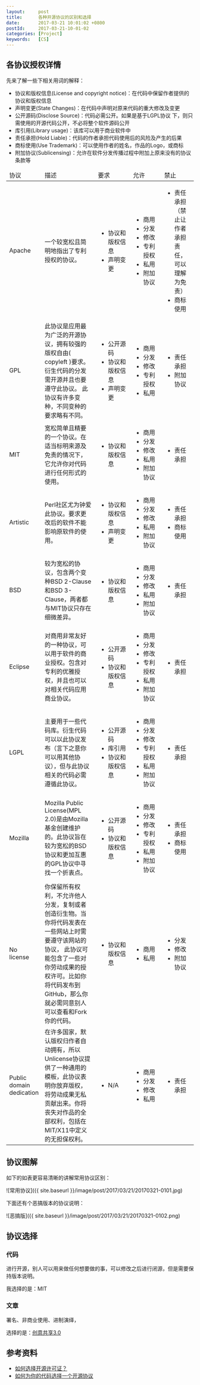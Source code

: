 ```yaml
---
layout:     post
title:      各种开源协议的区别和选择
date:       2017-03-21 10:01:02 +0800
postId:     2017-03-21-10-01-02
categories: [Project]
keywords:   [CS]
---
```


## 各协议授权详情

先来了解一些下相关用词的解释：

* 协议和版权信息(License and copyright notice)：在代码中保留作者提供的协议和版权信息
* 声明变更(State Changes)：在代码中声明对原来代码的重大修改及变更
* 公开源码(Disclose Source)：代码必需公开。如果是基于LGPL协议 下，则只需使用的开源代码公开，不必将整个软件源码公开
* 库引用(Library usage)：该库可以用于商业软件中
* 责任承担(Hold Liable)：代码的作者承担代码使用后的风险及产生的后果
* 商标使用(Use Trademark)：可以使用作者的姓名，作品的Logo，或商标
* 附加协议(Sublicensing)：允许在软件分发传播过程中附加上原来没有的协议条款等

<table>
    <thead>
    <tr>
        <td width="14%">协议</td>
        <td width="30%">描述</td>
        <td width="20%">要求</td>
        <td width="18%">允许</td>
        <td width="18%">禁止</td>
    </tr>
    </thead>
    <tbody>
    <tr>
        <td>
            Apache
        </td>
        <td>
            一个较宽松且简明地指出了专利授权的协议。
        </td>
        <td>
            <ul>
                <li>协议和版权信息</li>
                <li>声明变更</li>
            </ul>
        </td>
        <td>
            <ul>
                <li>商用</li>
                <li>分发</li>
                <li>修改</li>
                <li>专利授权</li>
                <li>私用</li>
                <li>附加协议</li>
            </ul>
        </td>
        <td>
            <ul>
                <li>责任承担（禁止让作者承担责任，可以理解为免责）</li>
                <li>商标使用</li>
            </ul>
        </td>
    </tr>
    <tr>
        <td>
            GPL
        </td>
        <td>
            此协议是应用最为广泛的开源协议，拥有较强的版权自由( copyleft )要求。衍生代码的分发需开源并且也要遵守此协议。
            此协议有许多变种，不同变种的要求略有不同。
        </td>
        <td>
            <ul>
                <li>公开源码</li>
                <li>协议和版权信息</li>
                <li>声明变更</li>
            </ul>
        </td>
        <td>
            <ul>
                <li>商用</li>
                <li>分发</li>
                <li>修改</li>
                <li>专利授权</li>
                <li>私用</li>
            </ul>
        </td>
        <td>
            <ul>
                <li>责任承担</li>
                <li>附加协议</li>
            </ul>
        </td>
    </tr>
    <tr>
        <td>
            MIT
        </td>
        <td>
            宽松简单且精要的一个协议。在适当标明来源及免责的情况下，它允许你对代码进行任何形式的使用。
        </td>
        <td>
            <ul>
                <li>协议和版权信息</li>
            </ul>
        </td>
        <td>
            <ul>
                <li>商用</li>
                <li>分发</li>
                <li>修改</li>
                <li>私用</li>
                <li>附加协议</li>
            </ul>
        </td>
        <td>
            <ul>
                <li>责任承担</li>
            </ul>
        </td>
    </tr>
    <tr>
        <td>
            Artistic
        </td>
        <td>
            Perl社区尤为钟爱此协议。要求更改后的软件不能影响原软件的使用。
        </td>
        <td>
            <ul>
                <li>协议和版权信息</li>
                <li>声明变更</li>
            </ul>
        </td>
        <td>
            <ul>
                <li>商用</li>
                <li>分发</li>
                <li>修改</li>
                <li>私用</li>
                <li>附加协议</li>
            </ul>
        </td>
        <td>
            <ul>
                <li>责任承担</li>
                <li>商标使用</li>
            </ul>
        </td>
    </tr>
    <tr>
        <td>
            BSD
        </td>
        <td>
            较为宽松的协议，包含两个变种BSD 2-Clause 和BSD 3-Clause，两者都与MIT协议只存在细微差异。
        </td>
        <td>
            <ul>
                <li>协议和版权信息</li>
            </ul>
        </td>
        <td>
            <ul>
                <li>商用</li>
                <li>分发</li>
                <li>修改</li>
                <li>私用</li>
                <li>附加协议</li>
            </ul>
        </td>
        <td>
            <ul>
                <li>责任承担</li>
            </ul>
        </td>
    </tr>
    <tr>
        <td>
            Eclipse
        </td>
        <td>
            对商用非常友好的一种协议，可以用于软件的商业授权。包含对专利的优雅授权，并且也可以对相关代码应用商业协议。
        </td>
        <td>
            <ul>
                <li>公开源码</li>
                <li>协议和版权信息</li>
            </ul>
        </td>
        <td>
            <ul>
                <li>商用</li>
                <li>分发</li>
                <li>修改</li>
                <li>专利授权</li>
                <li>私用</li>
                <li>附加协议</li>
            </ul>
        </td>
        <td>
            <ul>
                <li>责任承担</li>
            </ul>
        </td>
    </tr>
    <tr>
        <td>
            LGPL
        </td>
        <td>
            主要用于一些代码库。衍生代码可以以此协议发布（言下之意你可以用其他协议），但与此协议相关的代码必需遵循此协议。
        </td>
        <td>
            <ul>
                <li>公开源码</li>
                <li>库引用</li>
                <li>协议和版权信息</li>
            </ul>
        </td>
        <td>
            <ul>
                <li>商用</li>
                <li>分发</li>
                <li>修改</li>
                <li>专利授权</li>
                <li>私用</li>
                <li>附加协议</li>
            </ul>
        </td>
        <td>
            <ul>
                <li>责任承担</li>
            </ul>
        </td>
    </tr>
    <tr>
        <td>
            Mozilla
        </td>
        <td>
            Mozilla Public License(MPL 2.0)是由Mozilla基金创建维护的。此协议旨在较为宽松的BSD协议和更加互惠的GPL协议中寻找一个折衷点。
        </td>
        <td>
            <ul>
                <li>公开源码</li>
                <li>协议和版权信息</li>
            </ul>
        </td>
        <td>
            <ul>
                <li>商用</li>
                <li>分发</li>
                <li>修改</li>
                <li>专利授权</li>
                <li>私用</li>
                <li>附加协议</li>
            </ul>
        </td>
        <td>
            <ul>
                <li>责任承担</li>
                <li>商标使用</li>
            </ul>
        </td>
    </tr>
    <tr>
        <td>
            No license
        </td>
        <td>
            你保留所有权利，不允许他人分发，复制或者创造衍生物。当你将代码发表在一些网站上时需要遵守该网站的协议，
            此协议可能包含了一些对你劳动成果的授权许可。比如你将代码发布到GitHub，那么你就必需同意别人可以查看和Fork你的代码。
        </td>
        <td>
            <ul>
                <li>协议和版权信息</li>
            </ul>
        </td>
        <td>
            <ul>
                <li>商用</li>
                <li>私用</li>
            </ul>
        </td>
        <td>
            <ul>
                <li>分发</li>
                <li>修改</li>
                <li>附加协议</li>
            </ul>
        </td>
    </tr>
    <tr>
        <td>
            Public domain dedication
        </td>
        <td>
            在许多国家，默认版权归作者自动拥有，所以Unlicense协议提供了一种通用的模板，此协议表明你放弃版权，
            将劳动成果无私贡献出来。你将丧失对作品的全部权利，包括在MIT/X11中定义的无担保权利。
        </td>
        <td>
            <ul>
                <li>N/A</li>
            </ul>
        </td>
        <td>
            <ul>
                <li>商用</li>
                <li>分发</li>
                <li>修改</li>
                <li>私用</li>
            </ul>
        </td>
        <td>
            <ul>
                <li>责任承担</li>
            </ul>
        </td>
    </tr>
    </tbody>
</table>

## 协议图解

如下的如表更容易清晰的讲解常用协议区别：

![常用协议]({{ site.baseurl }}/image/post/2017/03/21/20170321-0101.jpg)


下面还有个恶搞版本的协议说明：

![恶搞版]({{ site.baseurl }}/image/post/2017/03/21/20170321-0102.png)

## 协议选择

### 代码

进行开源，别人可以用来做任何想要做的事，可以修改之后进行闭源，但是需要保持版本说明。

我选择的是：MIT

### 文章

署名、非商业使用、进制演绎，

选择的是：[创意共享3.0](https://creativecommons.org/licenses/by-nc-nd/3.0/deed.zh)

## 参考资料

* [如何选择开源许可证？](http://www.ruanyifeng.com/blog/2011/05/how_to_choose_free_software_licenses.html)
* [如何为你的代码选择一个开源协议](http://www.cnblogs.com/Wayou/p/how_to_choose_a_license.html)
